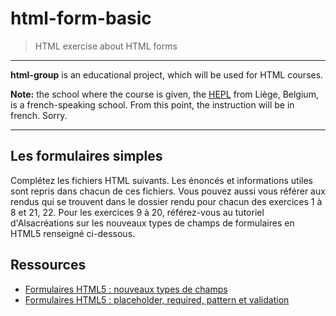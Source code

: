 # html-form-basic

> HTML exercise about HTML forms

* * *

**html-group** is an educational project, which will be used for HTML courses.

**Note:** the school where the course is given, the [HEPL](http://www.provincedeliege.be/hauteecole) from Liège, Belgium, is a french-speaking school. From this point, the instruction will be in french. Sorry.

* * *

## Les formulaires simples

Complétez les fichiers HTML suivants. Les énoncés et informations utiles sont repris dans chacun de ces fichiers.
Vous pouvez aussi vous référer aux rendus qui se trouvent dans le dossier rendu pour chacun des exercices 1 à 8 et 21, 22.
Pour les exercices 9 à 20, référez-vous au tutoriel d'Alsacréations sur les nouveaux types de champs de formulaires en HTML5 renseigné ci-dessous.


## Ressources

- [Formulaires HTML5 : nouveaux types de champs](https://www.alsacreations.com/tuto/lire/1372-formulaires-html5-nouveaux-types-champs-input.html)
- [Formulaires HTML5 : placeholder, required, pattern et validation](https://www.alsacreations.com/tuto/lire/1370-formulaire-html5-placeholder-required-pattern.html)
